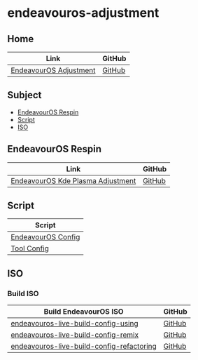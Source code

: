 

# endeavouros-adjustment


## Home

| Link | GitHub |
| ---- | ------ |
| [EndeavourOS Adjustment](https://samwhelp.github.io/endeavouros-adjustment/) | [GitHub](https://github.com/samwhelp/endeavouros-adjustment) |




## Subject

* [EndeavourOS Respin](#endeavouros-respin)
* [Script](#script)
* [ISO](#iso)




## EndeavourOS Respin

| Link | GitHub |
| ---- | ------ |
| [EndeavourOS Kde Plasma Adjustment](https://samwhelp.github.io/endeavouros-kde-plasma-adjustment/) | [GitHub](https://github.com/samwhelp/endeavouros-kde-plasma-adjustment) |




## Script

| Script |
| ------ |
| [EndeavourOS Config](https://github.com/samwhelp/endeavouros-adjustment/tree/main/prototype/main) |
| [Tool Config](https://github.com/samwhelp/endeavouros-adjustment/tree/main/prototype/main/tool-config/part) |




## ISO


### Build ISO

| Build EndeavourOS ISO | GitHub |
| --------------------- | ------ |
| [endeavouros-live-build-config-using](https://samwhelp.github.io/endeavouros-live-build-config-using/) | [GitHub](https://github.com/samwhelp/endeavouros-live-build-config-using) |
| [endeavouros-live-build-config-remix](https://samwhelp.github.io/endeavouros-live-build-config-remix/) | [GitHub](https://github.com/samwhelp/endeavouros-live-build-config-remix) |
| [endeavouros-live-build-config-refactoring](https://samwhelp.github.io/endeavouros-live-build-config-refactoring/) | [GitHub](https://github.com/samwhelp/endeavouros-live-build-config-refactoring) |
